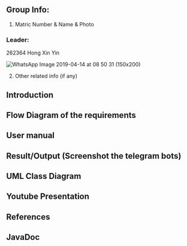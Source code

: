 ## Group Info:
1. Matric Number & Name & Photo

### Leader:
262364
Hong Xin Yin

![WhatsApp Image 2019-04-14 at 08 50 31 (150x200)](https://user-images.githubusercontent.com/57511123/81773954-114b6c80-951c-11ea-9049-05457dc038f2.png)


2. Other related info (if any)

## Introduction
## Flow Diagram of the requirements
## User manual
## Result/Output (Screenshot the telegram bots)
## UML Class Diagram
## Youtube Presentation
## References
## JavaDoc
